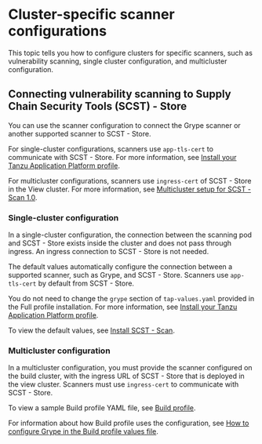 # Cluster-specific scanner configurations

This topic tells you how to configure clusters for specific scanners, such as vulnerability
scanning, single cluster configuration, and multicluster configuration.

## Connecting vulnerability scanning to Supply Chain Security Tools (SCST) - Store

You can use the scanner configuration to connect the Grype scanner or another supported scanner to
SCST - Store.

For single-cluster configurations, scanners use `app-tls-cert` to communicate with SCST - Store. For
more information, see
[Install your Tanzu Application Platform profile](../install-online/profile.hbs.md#install-profile).

For multicluster configurations, scanners use `ingress-cert` of SCST - Store in the View cluster.
For more information, see [Multicluster setup for SCST - Scan 1.0](../scst-scan/multicluster-setup-scan-v1.hbs.md).

### Single-cluster configuration

In a single-cluster configuration, the connection between the scanning pod and SCST - Store exists
inside the cluster and does not pass through ingress. An ingress connection to SCST - Store is not
needed.

The default values automatically configure the connection between a supported scanner, such as
Grype, and SCST - Store. Scanners use `app-tls-cert` by default from SCST - Store.

You do not need to change the `grype` section of `tap-values.yaml` provided in the Full
profile installation. For more information, see
[Install your Tanzu Application Platform profile](../install-online/profile.hbs.md#install-profile).

To view the default values, see
[Install SCST - Scan](../scst-scan/install-scst-scan.hbs.md#-configure-properties).

### Multicluster configuration

In a multicluster configuration, you must provide the scanner configured on the build cluster, with
the ingress URL of SCST - Store that is deployed in the view cluster. Scanners must use
`ingress-cert` to communicate with SCST - Store.

To view a sample Build profile YAML file, see
[Build profile](../multicluster/reference/tap-values-build-sample.hbs.md).

For information about how Build profile uses the configuration, see
[How to configure Grype in the Build profile values file](../scst-scan/multicluster-setup-scan-v1.hbs.md#grype-mds-config).
